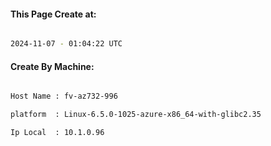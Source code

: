 
   
#### This Page Create at:

```bash

2024-11-07 - 01:04:22 UTC

```

#### Create By Machine:

```bash

Host Name : fv-az732-996

platform  : Linux-6.5.0-1025-azure-x86_64-with-glibc2.35

Ip Local  : 10.1.0.96

```

